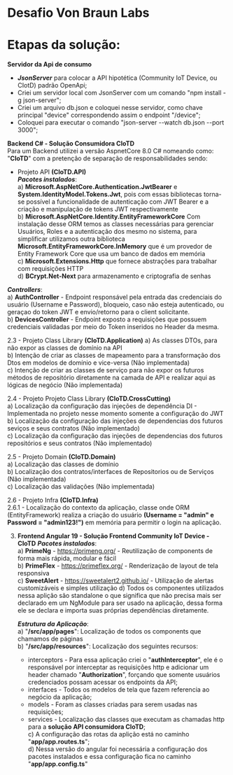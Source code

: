 # Desafio Von Braun Labs
# Etapas da solução:
**Servidor da Api de consumo**  
+ ***JsonServer*** para colocar a API hipotética (Community IoT Device, ou CIotD) padrão OpenApi;
+ Criei um servidor local com JsonServer com um comando "npm install -g json-server";
+ Criei um arquivo db.json e coloquei nesse servidor, como chave principal "device" correspondendo assim o endpoint "/device";
+ Coloquei para executar o comando "json-server --watch db.json --port 3000";  

**Backend C# - Solução Consumidora CIoTD**  
Para um Backend utilizei a versão AspnetCore 8.0 C# nomeando como: "**CIoTD**" com a pretenção de separação de responsabilidades sendo:  
 + Projeto API **(CIoTD.API)**  
  ***Pacotes instalados***:  
    a) **Microsoft.AspNetCore.Authentication.JwtBearer** e **System.IdentityModel.Tokens.Jwt**, pois com essas bibliotecas torna-se possível a funcionalidade de autenticação com JWT Bearer e a criação e manipulação de tokens JWT respectivamente  
    b) **Microsoft.AspNetCore.Identity.EntityFrameworkCore** Com instalação desse ORM temos as classes necessárias para gerenciar Usuários, Roles e a autenticação dos mesmo no sistema, para simplificar utilizamos outra biblioteca **Microsoft.EntityFrameworkCore.InMemory** que é um provedor de Entity Framework Core que usa um banco de dados em memória  
    c) **Microsoft.Extensions.Http** que fornece abstrações para trabalhar com requisições HTTP  
    d) **BCrypt.Net-Next** para armazenamento e criptografia de senhas  
  
  ***Controllers***:  
    a) **AuthController** - Endpoint responsável pela entrada das credenciais do usuário (Username e Password), bloqueio, caso não esteja autenticado, ou geraçao do token JWT e envio/retorno para o client solicitante.  
    b) **DevicesController** - Endpoint exposto a requisições que possuem credenciais validadas por meio do Token inseridos no Header da mesma.  
  
  2.3 - Projeto Class Library **(CIoTD.Application)** 
   a) As classes DTOs, para não expor as classes de domínio na API  
   b) Intenção de criar as classes de mapeamento para a transformação dos Dtos em modelos de domínio e vice-versa (Não implementada)  
   c) Intenção de criar as classes de serviço para não expor os futuros métodos de repositório diretamente na camada de API e realizar aqui as lógicas de negócio (Não implementada)  
   
 2.4 - Projeto Projeto Class Library **(CIoTD.CrossCutting)**  
   a) Localização da configuração das injeções de dependência DI - Implementada no projeto nesse momento somente a configuração do JWT  
   b) Localização da configuração das injeções de dependencias dos futuros seviços e seus contratos (Não implementado)  
   c) Localização da configuração das injeções de dependencias dos futuros repositórios e seus contratos (Não implementado)  

 2.5 - Projeto Domain **(CIoTD.Domain)**  
   a) Localização das classes de domínio  
   b) Localização dos contratos/interfaces de Repositorios ou de Serviços (Não implementada)  
   c) Localização das validações (Não implementada)

 2.6 - Projeto Infra **(CIoTD.Infra)**  
   2.6.1 - Localização do contexto da aplicação, classe onde ORM (EntityFramework) realiza a criação do usuário **(Username = "admin" e Password = "admin123!")** em memória para permitir o login na aplicação.  
   
3. **Frontend Angular 19 - Solução Frontend Community IoT Device - CIoTD**
   ***Pacotes instalados***:  
   a) **PrimeNg** - https://primeng.org/ - Reutilização de components de forma mais rápida, modular e fácil  
   b) **PrimeFlex** - https://primeflex.org/ - Renderização de layout de tela responsiva  
   c) **SweetAlert** - https://sweetalert2.github.io/ - Utilização de alertas customizáveis e simples utilização
   d) Todos os componentes utilizados nessa aplição são standalone o que significa que não precisa mais ser declarado em um NgModule para ser usado na aplicação, dessa forma ele se declara e importa suas próprias dependências diretamente.

   ***Estrutura da Aplicação***:  
   a) "**/src/app/pages**": Localização de todos os components que chamamos de páginas  
   b) "**/src/app/resources**": Localização dos seguintes recursos:  
    + interceptors - Para essa aplicação criei o "**authInterceptor**", ele é o responsável por interceptar as requisições http e adicionar um header chamado "**Authorization**", forçando que somente usuários credenciados possam acessar os endpoints da API;  
    + interfaces - Todos os modelos de tela que fazem referencia ao negócio da aplicação;  
    + models - Foram as classes criadas para serem usadas nas requisições;  
    + services - Localização das classes que executam as chamadas http para a **solução API consumidora CIoTD**;  
   c) A configuração das rotas da aplição está no caminho "**app/app.routes.ts**";  
   d) Nessa versão do angular foi necessária a configuração dos pacotes instalados e essa configuração fica no caminho "**app/app.config.ts**"





